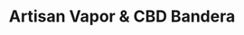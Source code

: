 ---
title: "Artisan Vapor & CBD Bandera"
url: /san-antonio/artisan-vapor-and-cbd-bandera/
shop: e-cigarette
---